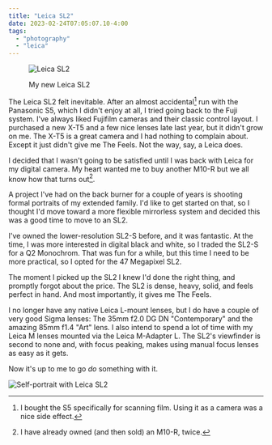 ```yaml
---
title: "Leica SL2"
date: 2023-02-24T07:05:07.10-4:00
tags:
  - "photography"
  - "leica"
---
```


<figure>

![Leica SL2](/img/2023/2023-02-24-20230224-R0002696.jpg)

<figcaption>My new Leica SL2</figcaption>
</figure>

The Leica SL2 felt inevitable. After an almost accidental[^accident] run with the Panasonic S5, which I didn't enjoy at all, I tried going back to the Fuji system. I've always liked Fujifilm cameras and their classic control layout. I purchased a new X-T5 and a few nice lenses late last year, but it didn't grow on me. The X-T5 is a great camera and I had nothing to complain about. Except it just didn't give me The Feels. Not the way, say, a Leica does.

I decided that I wasn't going to be satisfied until I was back with Leica for my digital camera. My heart wanted me to buy another M10-R but we all know how that turns out[^results].

A project I've had on the back burner for a couple of years is shooting formal portraits of my extended family. I'd like to get started on that, so I thought I'd move toward a more flexible mirrorless system and decided this was a good time to move to an SL2.

I've owned the lower-resolution SL2-S before, and it was fantastic. At the time, I was more interested in digital black and white, so I traded the SL2-S for a Q2 Monochrom. That was fun for a while, but this time I need to be more practical, so I opted for the 47 Megapixel SL2.

The moment I picked up the SL2 I knew I'd done the right thing, and promptly forgot about the price. The SL2 is dense, heavy, solid, and feels perfect in hand. And most importantly, it gives me The Feels.

I no longer have any native Leica L-mount lenses, but I do have a couple of very good Sigma lenses: The 35mm f2.0 DG DN "Contemporary" and the amazing 85mm f1.4 "Art" lens. I also intend to spend a lot of time with my Leica M lenses mounted via the Leica M-Adapter L. The SL2's viewfinder is second to none and, with focus peaking, makes using manual focus lenses as easy as it gets.

Now it's up to me to go _do_ something with it.

![Self-portrait with Leica SL2](/img/2023/20230223-L1000007.jpg)



[^accident]: I bought the S5 specifically for scanning film. Using it as a camera was a nice side effect.
[^results]: I have already owned (and then sold) an M10-R, twice.

